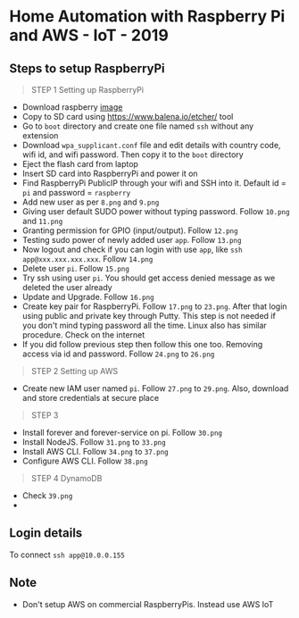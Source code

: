 # Home Automation with Raspberry Pi and AWS - IoT - 2019

## Steps to setup RaspberryPi

>STEP 1
>Setting up RaspberryPi 

- Download raspberry [image](https://www.raspberrypi.org/downloads/raspberry-pi-os/) 
- Copy to SD card using https://www.balena.io/etcher/ tool
- Go to `boot` directory and create one file named `ssh` without any extension
- Download `wpa_supplicant.conf` file and edit details with country code, wifi id, and wifi password. Then copy it 
to the `boot` directory
- Eject the flash card from laptop 
- Insert SD card into RaspberryPi and power it on 
- Find RaspberryPi PublicIP through your wifi and SSH into it. 
Default id = `pi` and password = `raspberry`
- Add new user as per `8.png` and `9.png`
- Giving user default SUDO power without typing password. Follow `10.png`
and `11.png`
- Granting permission for GPIO (input/output). Follow `12.png`
- Testing sudo power of newly added user `app`. Follow `13.png`
- Now logout and check if you can login with use `app`, like `ssh app@xxx.xxx.xxx.xxx`. 
Follow `14.png`
- Delete user `pi`. Follow `15.png`
- Try ssh using user `pi`. You should get access denied message as we deleted the user already 
- Update and Upgrade. Follow `16.png`
- Create key pair for RaspberryPi. Follow `17.png` to `23.png`. After that login using 
public and private key through Putty. This step is not needed if you don't mind typing password all the time.
Linux also has similar procedure. Check on the internet
- If you did follow previous step then follow this one too. Removing access via id and password.
Follow `24.png` to `26.png`

>STEP 2
>Setting up AWS

- Create new IAM user named `pi`. Follow `27.png` to `29.png`. Also, download and
store credentials at secure place

>STEP 3

- Install forever and forever-service on pi. Follow `30.png`
- Install NodeJS. Follow `31.png` to `33.png`
- Install AWS CLI. Follow `34.png` to `37.png`
- Configure AWS CLI. Follow `38.png`

>STEP 4
>DynamoDB

- Check `39.png`
- 

## Login details 

To connect `ssh app@10.0.0.155`

## Note

- Don't setup AWS on commercial RaspberryPis. Instead use AWS IoT
